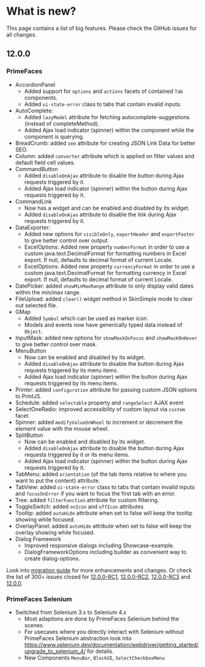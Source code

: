 # What is new?

This page contains a list of big features. Please check the GitHub issues for all changes.

## 12.0.0

### PrimeFaces

* AccordionPanel
  * Added support for `options` and `actions` facets of contained `Tab` components.
  * Added `ui-state-error` class to tabs that contain invalid inputs.
* AutoComplete:
  * Added `lazyModel` attribute for fetching autocomplete-suggestions (instead of completeMethod).
  * Added Ajax load indicator (spinner) within the component while the component is querying.
* BreadCrumb: added `seo` attribute for creating JSON Link Data for better SEO.
* Column: added `converter` attribute which is applied on filter values and default field cell values.
* CommandButton
  * Added `disableOnAjax` attribute to disable the button during Ajax requests triggered by it.
  * Added Ajax load indicator (spinner) within the button during Ajax requests triggered by it.
* CommandLink
  * Now has a widget and can be enabled and disabled by its widget.
  * Added `disableOnAjax` attribute to disable the link during Ajax requests triggered by it.
* DataExporter:
  * Added new options for `visibleOnly`, `exportHeader` and `exportFooter` to give better control over output. 
  * ExcelOptions: Added new property `numberFormat` in order to use a custom java.text.DecimalFormat for formatting numbers in Excel export. If null, defaults to decimal format of current Locale.
  * ExcelOptions: Added new property `currencyFormat` in order to use a custom java.text.DecimalFormat for formatting currency in Excel export. If null, defaults to decimal format of current Locale.
* DatePicker: added `showMinMaxRange` attribute to only display valid dates within the min/max range.
* FileUpload: added `clear()` widget method in SkinSimple mode to clear out selected file.
* GMap
  * Added `Symbol` which can be used as marker icon.
  * Models and events now have generically typed data instead of `Object`.
* InputMask: added new options for `showMaskOnFocus` and `showMaskOnHover` to give better control over mask.
* MenuButton
  * Now can be enabled and disabled by its widget.
  * Added `disableOnAjax` attribute to disable the button during Ajax requests triggered by its menu items.
  * Added Ajax load indicator (spinner) within the button during Ajax requests triggered by its menu items.
* Printer: added `configuration` attribute for passing custom JSON options to PrintJS.
* Schedule: added `selectable` property and `rangeSelect` AJAX event
* SelectOneRadio: improved accessibility of custom layout via `custom` facet.
* Spinner: added `modifyValueOnWheel` to increment or decrement the element value with the mouse wheel.
* SplitButton
  * Now can be enabled and disabled by its widget.
  * Added `disableOnAjax` attribute to disable the button during Ajax requests triggered by it or its menu items.
  * Added Ajax load indicator (spinner) within the button during Ajax requests triggered by it.
* TabMenu: added `orientation` (of the tab items relative to where you want to put the content) attribute.
* TabView: added `ui-state-error` class to tabs that contain invalid inputs and `focusOnError` if you want to focus the first tab with an error.
* Tree: added `filterFunction` attribute for custom filtering.
* ToggleSwitch: added `onIcon` and `offIcon` attributes
* Tooltip: added `autoHide` attribute when set to false will keep the tooltip showing while focused.
* OverlayPanel: added `autoHide` attribute when set to false will keep the overlay showing while focused.
* Dialog Framework
  * Improved responsive dialogs including Showcase-example.
  * DialogFrameworkOptions including builder as convenient way to create dialog-options.

Look into [migration guide](https://primefaces.github.io/primefaces/12_0_0/#/../migrationguide/12_0_0) for more enhancements and changes.
Or check the list of 300+ issues closed for
[12.0.0-RC1](https://github.com/primefaces/primefaces/issues?q=is%3Aclosed+milestone%3A12.0.0-RC1),
[12.0.0-RC2](https://github.com/primefaces/primefaces/issues?q=is%3Aclosed+milestone%3A12.0.0-RC2),
[12.0.0-RC3](https://github.com/primefaces/primefaces/issues?q=is%3Aclosed+milestone%3A12.0.0-RC3)
and [12.0.0](https://github.com/primefaces/primefaces/issues?q=is%3Aclosed+milestone%3A12.0.0).

### PrimeFaces Selenium 

* Switched from Selenium 3.x to Selenium 4.x
  * Most adaptions are done by PrimeFaces Selenium behind the scenes.
  * For usecases where you directly interact with Selenium without PrimeFaces Selenium abstraction look into https://www.selenium.dev/documentation/webdriver/getting_started/upgrade_to_selenium_4/ for details.
  * New Components `MenuBar`, `BlockUI`, `SelectCheckboxMenu`

